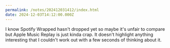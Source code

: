 ```yaml
---
permalink: /notes/202412031412/index.html
date: 2024-12-03T14:12:00.000Z
---
```


I know Spotify Wrapped hasn't dropped yet so maybe it's unfair to compare but Apple Music Replay is just kinda crap. It doesn't highlight anything interesting that I couldn't work out with a few seconds of thinking about it.